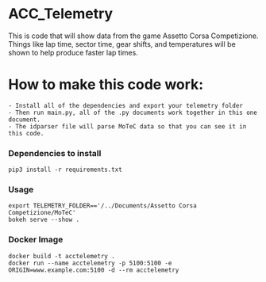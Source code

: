 # ACC_Telemetry
This is code that will show data from the game Assetto Corsa Competizione. Things like lap time, sector time, gear shifts, and temperatures will be shown to help produce faster lap times.

# How to make this code work:
    - Install all of the dependencies and export your telemetry folder
    - Then run main.py, all of the .py documents work together in this one document.
    - The idparser file will parse MoTeC data so that you can see it in this code.
    

### Dependencies to install
    pip3 install -r requirements.txt

### Usage
    export TELEMETRY_FOLDER=='/../Documents/Assetto Corsa Competizione/MoTeC'
    bokeh serve --show .

### Docker Image
    docker build -t acctelemetry .
    docker run --name acctelemetry -p 5100:5100 -e ORIGIN=www.example.com:5100 -d --rm acctelemetry
